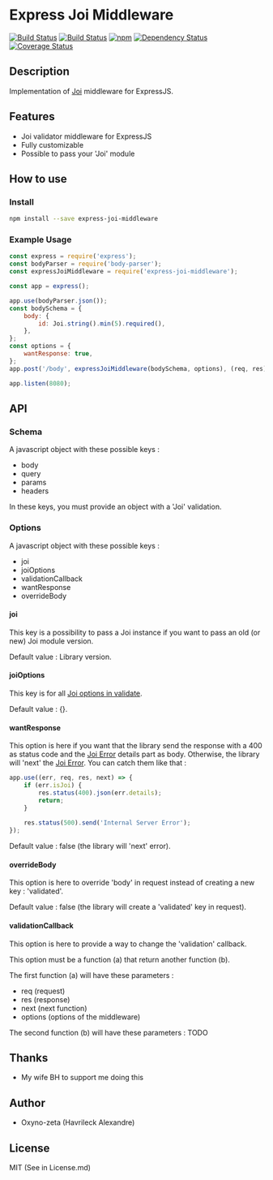 Express Joi Middleware
======================

[![Build Status](https://travis-ci.org/oxyno-zeta/express-joi-middleware.svg?branch=master)](https://travis-ci.org/oxyno-zeta/express-joi-middleware)
[![Build Status](https://circleci.com/gh/oxyno-zeta/express-joi-middleware.png)](https://circleci.com/gh/oxyno-zeta/express-joi-middleware)
[![npm](https://img.shields.io/npm/v/express-joi-middleware.svg)]()
[![Dependency Status](https://gemnasium.com/badges/github.com/oxyno-zeta/express-joi-middleware.svg)](https://gemnasium.com/github.com/oxyno-zeta/express-joi-middleware)
[![Coverage Status](https://coveralls.io/repos/github/oxyno-zeta/express-joi-middleware/badge.svg?branch=master)](https://coveralls.io/github/oxyno-zeta/express-joi-middleware?branch=master)

## Description
Implementation of [Joi](https://github.com/hapijs/joi) middleware for ExpressJS.

## Features
- Joi validator middleware for ExpressJS
- Fully customizable
- Possible to pass your 'Joi' module

## How to use
### Install
```bash
npm install --save express-joi-middleware
```
### Example Usage
```javascript
const express = require('express');
const bodyParser = require('body-parser');
const expressJoiMiddleware = require('express-joi-middleware');

const app = express();

app.use(bodyParser.json());
const bodySchema = {
    body: {
        id: Joi.string().min(5).required(),
    },
};
const options = {
    wantResponse: true,
};
app.post('/body', expressJoiMiddleware(bodySchema, options), (req, res) => res.json(req.validated));

app.listen(8080);
```

## API
### Schema
A javascript object with these possible keys :
- body
- query
- params
- headers

In these keys, you must provide an object with a 'Joi' validation.

### Options
A javascript object with these possible keys :
- joi
- joiOptions
- validationCallback
- wantResponse
- overrideBody

#### joi
This key is a possibility to pass a Joi instance if you want to pass an old (or new) Joi module version.

Default value : Library version.

#### joiOptions
This key is for all [Joi options in validate](https://github.com/hapijs/joi/blob/master/API.md#validatevalue-schema-options-callback).

Default value : {}.

#### wantResponse
This option is here if you want that the library send the response with a 400 as status code and the [Joi Error](https://github.com/hapijs/joi/blob/master/API.md#errors) details part as body.
Otherwise, the library will 'next' the [Joi Error](https://github.com/hapijs/joi/blob/master/API.md#errors).
You can catch them like that : 
```javascript
app.use((err, req, res, next) => {
    if (err.isJoi) {
        res.status(400).json(err.details);
        return;
    }
    
    res.status(500).send('Internal Server Error');
});
```
Default value : false (the library will 'next' error).

#### overrideBody
This option is here to override 'body' in request instead of creating a new key : 'validated'.

Default value : false (the library will create a 'validated' key in request).

#### validationCallback
This option is here to provide a way to change the 'validation' callback.

This option must be a function (a) that return another function (b).

The first function (a) will have these parameters : 
- req (request)
- res (response)
- next (next function)
- options (options of the middleware)

The second function (b) will have these parameters :
TODO

## Thanks
* My wife BH to support me doing this

## Author
* Oxyno-zeta (Havrileck Alexandre)

## License
MIT (See in License.md)
